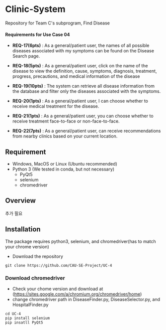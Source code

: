 # Clinic-System
Repository for Team C's subprogram, Find Disease

#### Requirements for Use Case 04
- **REQ-17(6pts)** : As a general/patient user, the names of all possible diseases associated with my symptoms can be found on the Disease Search page.

- **REQ-18(5pts)** : As a general/patient user, click on the name of the disease to view the definition, cause, symptoms, diagnosis, treatment, progress, precautions, and medical information of the disease

- **REQ-19(10pts)** : The system can retrieve all disease information from the database and filter only the diseases associated with the symptoms.

- **REQ-20(1pts)** : As a general/patient user, I can choose whether to receive medical treatment for the disease.

- **REQ-21(1pts)** : As a general/patient user, you can choose whether to receive treatment face-to-face or non-face-to-face.

- **REQ-22(7pts)** : As a general/patient user, can receive recommendations from nearby clinics based on your current location.



## Requirement
- Windows, MacOS or Linux (Ubuntu recommended)
- Python 3 (We tested in conda, but not necessary)
  - PyQt5
  - selenium
  - chromedriver


## Overview
추가 필요

## Installation
The package requires python3, selenium, and chromedriver(has to match your chrome version)
- Download the repository

```
git clone https://github.com/CAU-SE-Project/UC-4
```

### Download chromedriver
- Check your chome version and download at (https://sites.google.com/a/chromium.org/chromedriver/home)
- change chromedriver path in DiseaseFinder.py, DiseaseSelector.py, and HospitalFinder.py

```
cd UC-4
pip install selenium
pip insatll PyQt5

```
